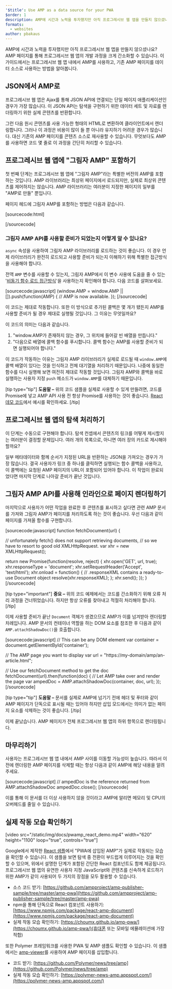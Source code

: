 ```yaml
---
'$title': Use AMP as a data source for your PWA
$order: 1
description: AMP에 시간과 노력을 투자했지만 아직 프로그레시브 웹 앱을 만들지 않으셨나요? AMP 페이지를 통해 프로그레시브 웹 앱의 개발 과정을 크게 간소화할 수 있습니다.
formats:
  - websites
author: pbakaus
---
```


AMP에 시간과 노력을 투자했지만 아직 프로그레시브 웹 앱을 만들지 않으셨나요? AMP 페이지를 통해 프로그레시브 웹 앱의 개발 과정을 크게 간소화할 수 있습니다. 이 가이드에서는 프로그레시브 웹 앱 내에서 AMP를 사용하고, 기존 AMP 페이지를 데이터 소스로 사용하는 방법을 알아봅니다.

## JSON에서 AMP로

프로그레시브 웹 앱은 Ajax를 통해 JSON API에 연결되는 단일 페이지 애플리케이션인 경우가 가장 많습니다. 이 JSON API는 탐색을 구현하기 위한 데이터 세트 및 자료를 렌더링하기 위한 실제 콘텐츠를 반환합니다.

그런 다음 원시 콘텐츠를 사용 가능한 형태의 HTML로 변환하여 클라이언트에서 렌더링합니다. 그러나 이 과정은 비용이 많이 들 뿐 아니라 유지하기 어려운 경우가 많습니다. 대신 기존의 AMP 페이지를 콘텐츠 소스로 재사용할 수 있습니다. 무엇보다도 AMP를 사용하면 코드 몇 줄로 이 과정을 간단히 처리할 수 있습니다.

## 프로그레시브 웹 앱에 "그림자 AMP" 포함하기

첫 번째 단계는 프로그레시브 웹 앱에 "그림자 AMP"라는 특별한 버전의 AMP를 포함하는 것입니다. AMP 라이브러리는 최상위 페이지에서 로드되지만, 실제로 최상위 콘텐츠를 제어하지는 않습니다. AMP 라이브러리는 여러분이 지정한 페이지의 일부를 "AMP로 만들" 뿐입니다.

페이지 헤드에 그림자 AMP를 포함하는 방법은 다음과 같습니다.

[sourcecode:html]

<!-- Asynchronously load the AMP-with-Shadow-DOM runtime library. -->
<script async src="https://ampjs.org/shadow-v0.js"></script>

[/sourcecode]

### 그림자 AMP API를 사용할 준비가 되었는지 어떻게 알 수 있나요?

`async` 속성을 사용하여 그림자 AMP 라이브러리를 로드하는 것이 좋습니다. 이 경우 언제 라이브러리가 완전히 로드되고 사용할 준비가 되는지 이해하기 위해 특별한 접근방식을 사용해야 합니다.

전역 `AMP` 변수를 사용할 수 있는지, 그림자 AMP에서 이 변수 사용에 도움을 줄 수 있는 '[비동기 함수 로드 접근방식](http://mrcoles.com/blog/google-analytics-asynchronous-tracking-how-it-work/)'을 사용하는지 확인해야 합니다. 다음 코드를 살펴보세요.

[sourcecode:javascript]
(window.AMP = window.AMP || []).push(function(AMP) {
// AMP is now available.
});
[/sourcecode]

이 코드는 제대로 작동합니다. 또한 이 방식으로 추가된 콜백은 몇 개가 됐든지 AMP를 사용할 준비가 될 경우 제대로 실행될 것입니다. 그 이유는 무엇일까요?

이 코드의 의미는 다음과 같습니다.

1. "window.AMP가 존재하지 않는 경우, 그 위치에 들어갈 빈 배열을 만듭니다."
2. "다음으로 배열에 콜백 함수를 푸시합니다. 콜백 함수는 AMP를 사용할 준비가 되면 실행되어야 합니다."

이 코드가 작동하는 이유는 그림자 AMP 라이브러리가 실제로 로드될 때 `window.AMP`에 콜백 배열이 있다는 것을 인식하고 전체 대기열을 처리하기 때문입니다. 나중에 동일한 함수를 다시 실행해 보면 여전히 제대로 작동할 것입니다. 그림자 AMP와 콜백을 바로 실행하는 사용자 지정 <code>push</code> 메소드가 `window.AMP`를 대체하기 때문입니다.

[tip type="tip"] <strong>도움말 –</strong> 위의 코드 샘플을 실제로 사용할 수 있게 만들려면, 코드를 Promise에 넣고 AMP API 사용 전 항상 Promise를 사용하는 것이 좋습니다. [React 데모 코드](https://github.com/ampproject/amp-publisher-sample/blob/master/amp-pwa/src/components/amp-document/amp-document.js#L20)에서 예시를 확인하세요. [/tip]

## 프로그레시브 웹 앱의 탐색 처리하기

이 단계는 수동으로 구현해야 합니다. 탐색 컨셉에서 콘텐츠의 링크를 어떻게 제시할지는 여러분이 결정할 문제입니다. 여러 개의 목록으로, 아니면 여러 장의 카드로 제시해야 할까요?

일부 메타데이터와 함께 순서가 지정된 URL을 반환하는 JSON을 가져오는 경우가 가장 많습니다. 결국 사용자가 링크 중 하나를 클릭하면 실행되는 함수 콜백을 사용하고, 이 콜백에는 요청된 AMP 페이지의 URL이 포함되어 있어야 합니다. 이 작업이 완료되었다면 마지막 단계로 나아갈 준비가 끝난 것입니다.

## 그림자 AMP API를 사용해 인라인으로 페이지 렌더링하기

마지막으로 사용자가 어떤 작업을 완료한 후 콘텐츠를 표시하고 싶다면 관련 AMP 문서를 가져와 그림자 AMP가 페이지를 처리하도록 하는 것이 좋습니다. 우선 다음과 같이 페이지를 가져올 함수를 구현합니다.

[sourcecode:javascript]
function fetchDocument(url) {

// unfortunately fetch() does not support retrieving documents,
// so we have to resort to good old XMLHttpRequest.
var xhr = new XMLHttpRequest();

return new Promise(function(resolve, reject) {
xhr.open('GET', url, true);
xhr.responseType = 'document';
xhr.setRequestHeader('Accept', 'text/html');
xhr.onload = function() {
// .responseXML contains a ready-to-use Document object
resolve(xhr.responseXML);
};
xhr.send();
});
}
[/sourcecode]

[tip type="important"] <strong>중요 –</strong> 위의 코드 예제에서는 코드를 간소화하기 위해 오류 처리 과정을 건너뛰었습니다. 하지만 항상 오류를 찾아내고 적절히 처리해야 합니다. [/tip]

이제 사용할 준비가 끝난 `Document` 객체가 생겼으므로 AMP가 이를 넘겨받아 렌더링할 차례입니다. AMP 문서의 컨테이너 역할을 하는 DOM 요소를 참조한 후 다음과 같이 `AMP.attachShadowDoc()`을 호출합니다.

[sourcecode:javascript]
// This can be any DOM element
var container = document.getElementById('container');

// The AMP page you want to display
var url = "https://my-domain/amp/an-article.html";

// Use our fetchDocument method to get the doc
fetchDocument(url).then(function(doc) {
// Let AMP take over and render the page
var ampedDoc = AMP.attachShadowDoc(container, doc, url);
});
[/sourcecode]

[tip type="tip"] <strong>도움말 –</strong> 문서를 실제로 AMP에 넘기기 전에 헤더 및 푸터와 같이 AMP 페이지가 단독으로 표시될 때는 있어야 하지만 삽입 모드에서는 의미가 없는 페이지 요소를 삭제하는 것이 좋습니다. [/tip]

이제 끝났습니다. AMP 페이지가 전체 프로그레시브 웹 앱의 하위 항목으로 렌더링됩니다.

## 마무리하기

사용자는 프로그레시브 웹 앱 내에서 AMP 사이를 이동할 가능성이 높습니다. 따라서 이전에 렌더링한 AMP 페이지를 삭제할 때는 항상 다음과 같이 AMP에 해당 내용을 알려주세요.

[sourcecode:javascript]
// ampedDoc is the reference returned from AMP.attachShadowDoc
ampedDoc.close();
[/sourcecode]

이를 통해 이 문서를 더 이상 사용하지 않을 것이라고 AMP에 알리면 메모리 및 CPU의 오버헤드를 줄일 수 있습니다.

## 실제 작동 모습 확인하기

[video src="/static/img/docs/pwamp_react_demo.mp4" width="620" height="1100" loop="true", controls="true"]

Google에서 제작한 [React 샘플](https://github.com/ampproject/amp-publisher-sample/tree/master/amp-pwa)에서 "PWA에 삽입된 AMP"가 실제로 작동되는 모습을 확인할 수 있습니다. 이 샘플을 보면 탐색 중 전환이 부드럽게 이루어지는 것을 확인할 수 있으며, 위에서 설명한 단계가 포함된 간단한 React 컴포넌트도 함께 제공됩니다. 프로그레시브 웹 앱의 유연한 사용자 지정 JavaScript와 콘텐츠를 신속하게 로드하기 위한 AMP가 같이 사용되어 두 가지의 장점을 모두 활용할 수 있습니다.

- 소스 코드 받기: [https://github.com/ampproject/amp-publisher-sample/tree/master/amp-pwa](https://github.com/ampproject/amp-publisher-sample/tree/master/amp-pwa)
- npm을 통해 단독으로 React 컴포넌트 사용하기: [https://www.npmjs.com/package/react-amp-document](https://www.npmjs.com/package/react-amp-document)
- 실제 작동 모습 확인하기: [https://choumx.github.io/amp-pwa/](https://choumx.github.io/amp-pwa/)(휴대폰 또는 모바일 에뮬레이션에 가장 적합)

또한 Polymer 프레임워크를 사용한 PWA 및 AMP 샘플도 확인할 수 있습니다. 이 샘플에서는 [amp-viewer](https://github.com/PolymerLabs/amp-viewer/)를 사용하여 AMP 페이지를 삽입합니다.

- 코드 받기: [https://github.com/Polymer/news/tree/amp](https://github.com/Polymer/news/tree/amp)
- 실제 작동 모습 확인하기: [https://polymer-news-amp.appspot.com/](https://polymer-news-amp.appspot.com/)
